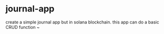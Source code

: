 # journal-app

create a simple journal app but in solana blockchain. this app can do a basic CRUD function ~